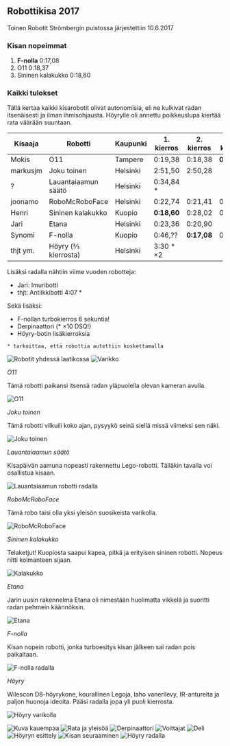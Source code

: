 ## Robottikisa 2017

Toinen Robotit Strömbergin puistossa järjestettiin 10.6.2017

### Kisan nopeimmat

1. **F-nolla**          0:17,08
2. O11                 0:18,37
3. Sininen kalakukko   0:18,60

### Kaikki tulokset

Tällä kertaa kaikki kisarobotit olivat autonomisia, eli ne kulkivat radan itsenäisesti ja ilman ihmisohjausta. Höyrylle oli annettu poikkeuslupa kiertää rata väärään suuntaan.
 
| Kisaaja   |  Robotti              |  Kaupunki  |  1. kierros   | 2. kierros   | 3. kierros   |
|-----------|-----------------------|------------|---------------|--------------|--------------|
| Mokis     |  O11                  |  Tampere   |  0:19,38      |  0:18,38     | **0:18,37**  |
| markusjm  |  Joku toinen          |  Helsinki  |  2:51,50      |  2:50,28     |              |
| ?         |  Lauantaiaamun säätö  |  Helsinki  |  0:34,84 *    |              |              |
| joonamo   |  RoboMcRoboFace       |  Helsinki  |  0:22,74      |  0:21,41     |  0:20,88     |
| Henri     |  Sininen kalakukko    |   Kuopio   |  **0:18,60**  |  0:28,02     |  0:44,05     |
| Jari      |  Etana                |  Helsinki  |  0:23,36      |  0:20,90     |              |
| Synomi    |  F-nolla              |   Kuopio   |  0:46,??      |  **0:17,08** |  0:29,33     |
| thjt ym.  |  Höyry  (⅔ kierrosta) |  Helsinki  |  3:30 * ×2    |              |              |

Lisäksi radalla nähtiin viime vuoden robotteja:
 - Jari: Imuribotti
 - thjt: Antiikkibotti 4:07 *

Sekä lisäksi:
 - F-nollan turbokierros 6 sekuntia!
 - Derpinaattori (* ×10 DSQ!)
 - Höyry-botin lisäkierroksia

```
* tarkoittaa, että robottia autettiin koskettamalla
```

![](media/photos/2017_001.jpg?raw=true "Robotit yhdessä laatikossa")
![](media/photos/2017_003.jpg?raw=true "Varikko")


*O11*

Tämä robotti paikansi itsensä radan yläpuolella olevan kameran avulla.

![](media/photos/2017_006.jpg?raw=true "O11")

*Joku toinen*

Tämä robotti vilkuili koko ajan, pysyykö seinä siellä missä viimeksi sen näki.

![](media/photos/2017_008.jpg?raw=true "Joku toinen")

*Lauantaiaamun säätö*

Kisapäivän aamuna nopeasti rakennettu Lego-robotti. Tälläkin tavalla voi osallistua kisaan.

![](media/photos/2017_010.jpg?raw=true "Lauantaiaamun robotti radalla")

*RoboMcRoboFace*

Tämä robo taisi olla yksi yleisön suosikeista varikolla.

![](media/photos/2017_005.jpg?raw=true "RoboMcRoboFace")

*Sininen kalakukko*

Telaketjut! Kuopiosta saapui kapea, pitkä ja erityisen sininen robotti. Nopeus riitti kolmanteen sijaan.

![](media/photos/2017_004.jpg?raw=true "Kalakukko")

*Etana*

Jarin uusin rakennelma Etana oli nimestään huolimatta vikkelä ja suoritti radan pehmein käännöksin.

![](media/photos/2017_011.jpg?raw=true "Etana")

*F-nolla*

Kisan nopein robotti, jonka turboesitys kisan jälkeen sai radan pois paikaltaan.

![](media/photos/2017_012.jpg?raw=true "F-nolla radalla")

*Höyry*

Wilescon D8-höyrykone, kourallinen Legoja, laho vanerilevy, IR-antureita ja paljon huonoja ideoita. Pääsi radalla jopa yli puoli kierrosta.

![](media/photos/2017_016.jpg?raw=true "Höyry varikolla")



![](media/photos/2017_009.jpg?raw=true "Kuva kauempaa")
![](media/photos/2017_007.jpg?raw=true "Rata ja yleisöä")
![](media/photos/2017_018.jpg?raw=true "Derpinaattori")
![](media/photos/2017_015.jpg?raw=true "Voittajat")
![](media/photos/2017_002.jpg?raw=true "Deli")
![](media/photos/2017_014.jpg?raw=true "Höyryn esittely")
![](media/photos/2017_017.jpg?raw=true "Kisan seuraaminen")
![](media/photos/2017_013.jpg?raw=true "Höyry radalla")








